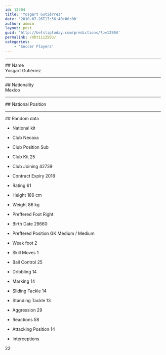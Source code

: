 ```yaml
---
id: 12504
title: 'Yosgart Gutiérrez'
date: '2010-07-26T17:56:40+00:00'
author: admin
layout: post
guid: 'http://betsliptoday.com/predictions/?p=12504'
permalink: /mbt1112503/
categories:
    - 'Soccer Players'
---
```


- - - - - -

\## Name  
 Yosgart Gutiérrez

- - - - - -

\## Nationality  
 Mexico

- - - - - -

\## National Position

- - - - - -

\## Random data

- National kit
- Club
 Necaxa

- Club Position
 Sub

- Club Kit
 25

- Club Joining
 42739

- Contract Expiry
 2018

- Rating
 61

- Height
 189 cm

- Weight
 86 kg

- Preffered Foot
 Right

- Birth Date
 29660

- Preffered Position
 GK Medium / Medium

- Weak foot
 2

- Skill Moves
 1

- Ball Control
 25

- Dribbling
 14

- Marking
 14

- Sliding Tackle
 14

- Standing Tackle
 13

- Aggression
 29

- Reactions
 58

- Attacking Position
 14

- Interceptions

 22